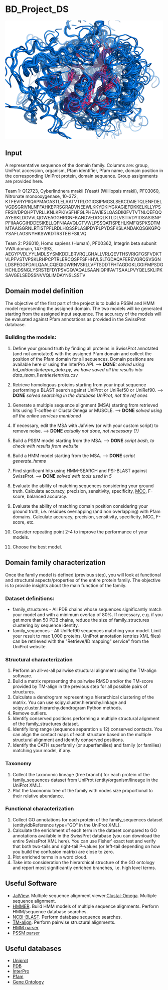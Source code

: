 # BD_Project_DS

![Image](./data_team_1/_part_2/original_datasets/family_structures/pdbs_psiblast_C_4_uniref90_1iterations/cd-hit_clusterings/visualization_complete_100_mTMalign.png "Image")

## Input

A representative sequence of the domain family. Columns are: group, UniProt accession, organism, Pfam identifier, Pfam name, domain position in the corresponding UniProt protein, domain sequence. Group assignments are provided here.

Team 1: Q12723, Cyberlindnera mrakii (Yeast) (Williopsis mrakii), PF03060, Nitronate monooxygenase, 10-372, KTFEVRYPIIQAPMAGASTLELAATVTRLGGIGSIPMGSLSEKCDAIETQLENFDELVGDSGRIVNLNFFAHKEPRSGRADVNEEWLKKYDKIYGKAGIEFDKKELKLLYPSFRSIVDPQHPTVRLLKNLKPKIVSFHFGLPHEAVIESLQASDIKIFVTVTNLQEFQQAYESKLDGVVLQGWEAGGHRGNFKANDVEDGQLKTLDLVSTIVDYIDSASISNPPFIIAAGGIHDDESIKELLQFNIAAVQLGTVWLPSSQATISPEHLKMFQSPKSDTMMTAAISGRNLRTISTPFLRDLHQSSPLASIPDYPLPYDSFKSLANDAKQSGKGPQYSAFLAGSNYHKSWKDTRSTEEIFSILVQ

Team 2: P26010, Homo sapiens (Human), PF00362, Integrin beta subunit VWA domain, 147-393, AEGYPVDLYYLMDLSYSMKDDLERVRQLGHALLVRLQEVTHSVRIGFGSFVDKTVLPFVSTVPSKLRHPCPTRLERCQSPFSFHHVLSLTGDAQAFEREVGRQSVSGNLDSPEGGFDAILQAALCQEQIGWRNVSRLLVFTSDDTFHTAGDGKLGGIFMPSDGHCHLDSNGLYSRSTEFDYPSVGQVAQALSAANIQPIFAVTSAALPVYQELSKLIPKSAVGELSEDSSNVVQLIMDAYNSLSSTV

## Domain model definition

The objective of the first part of the project is to build a PSSM and HMM model representing the assigned domain. The two models will be generated starting from the assigned input sequence. The accuracy of the models will be evaluated against Pfam annotations as provided in the SwissProt database.

### Building the models:

1. Define your ground truth by finding all proteins in SwissProt annotated (and not annotated) with the assigned Pfam domain and collect the position of the Pfam domain for all sequences. Domain positions are available here or using the InterPro API. --> **DONE:** _solved using bd_addons\interpro_data.py, we have saved all the results into data_team_1\entries\entries.csv_
2. Retrieve homologous proteins starting from your input sequence performing a BLAST search against UniProt or UniRef50 or UniRef90\. --> **DONE** _solved searching in the database UniProt, not the ref ones_

3. Generate a multiple sequence alignment (MSA) starting from retrieved hits using T-coffee or ClustalOmega or MUSCLE. --> **DONE** _solved using all the online services mentioned_

4. If necessary, edit the MSA with JalView (or with your custom script) to remove noise. --> **DONE** _actually not done, not necessary (?)_

5. Build a PSSM model starting from the MSA. --> **DONE** _script bash, to check with results from website_

6. Build a HMM model starting from the MSA. --> **DONE** _script generate_hmms_

7. Find significant hits using HMM-SEARCH and PSI-BLAST against SwissProt. --> **DONE** _solved with tools used in 5_

8. Evaluate the ability of matching sequences considering your ground truth. Calculate accuracy, precision, sensitivity, specificity, [MCC](https://en.wikipedia.org/wiki/Matthews_correlation_coefficient#:~:text=The%20MCC%20is%20in%20essence%20a%20correlation%20coefficient,%E2%88%921%20indicates%20total%20disagreement%20between%20prediction%20and%20observation>.), F-score, balanced accuracy.

9. Evaluate the ability of matching domain position considering your ground truth, i.e. residues overlapping (and non overlapping) with Pfam domains. Calculate accuracy, precision, sensitivity, specificity, MCC, F-score, etc.

10. Consider repeating point 2-4 to improve the performance of your models.

11. Choose the best model.

## Domain family characterization

Once the family model is defined (previous step), you will look at functional and structural aspects/properties of the entire protein family. The objective is to provide insights about the main function of the family.

### Dataset definitions:

- family_structures - All PDB chains whose sequences significantly match your model and with a minimum overlap of 80%. If necessary, e.g. if you get more than 50 PDB chains, reduce the size of family_structures clustering by sequence identity.
- family_sequences - All UniRef90 sequences matching your model. Limit your result to max 1,000 proteins. UniProt annotation (entries XML files) can be retrieved with the "Retrieve/ID mapping" service" from the UniProt website.

### Structural characterization

1. Perform an all-vs-all pairwise structural alignment using the TM-align software.
2. Build a matrix representing the pairwise RMSD and/or the TM-score provided by TM-align in the previous step for all possible pairs of structures.
3. Calculate a dendrogram representing a hierarchical clustering of the matrix. You can use scipy.cluster.hierarchy.linkage and scipy.cluster.hierarchy.dendrogram Python methods.
4. Remove outliers.
5. Identify conserved positions performing a multiple structural alignment of the family_structures dataset.
6. Identify long range (sequence separation ≥ 12) conserved contacts. You can align the contact maps of each structure based on the multiple structural alignment and identify conserved positions.
7. Identify the CATH superfamily (or superfamilies) and family (or families) matching your model, if any.

### Taxonomy

1. Collect the taxonomic lineage (tree branch) for each protein of the family_sequences dataset from UniProt (entity/organism/lineage in the UniProt XML).
2. Plot the taxonomic tree of the family with nodes size proportional to their relative abundance.

### Functional characterization

1. Collect GO annotations for each protein of the family_sequences dataset (entity/dbReference type="GO" in the UniProt XML).
2. Calculate the enrichment of each term in the dataset compared to GO annotations available in the SwissProt database (you can download the entire SwissProt XML here). You can use Fisher' exact test and verify that both two-tails and right-tail P-values (or left-tail depending on how you build the confusion matrix) are close to zero.
3. Plot enriched terms in a word cloud.
4. Take into consideration the hierarchical structure of the GO ontology and report most significantly enriched branches, i.e. high level terms.

## Useful Software

- [JalView](http://www.jalview.org). Multiple sequence alignment viewer.[Clustal-Omega](http://www.clustal.org/omega/). Multiple sequence alignment.
- [HMMER](http://hmmer.org/). Build HMM models of multiple sequence alignments. Perform HMM/sequence database searches.
- [NCBI-BLAST](ftp://ftp.ncbi.nlm.nih.gov/blast/executables/blast+/LATEST/). Perform database sequence searches.
- [TM-align](https://zhanglab.ccmb.med.umich.edu/TM-align/). Perform pairwise structural alignments.
- [HMM parser](https://github.com/EnzoAndree/HmmPy)
- [PSSM parser](https://github.com/welhefna/PSSM)

## Useful databases

- [Uniprot](https://www.uniprot.org/)
- [PDB](https://www.rcsb.org/)
- [InterPro](https://www.ebi.ac.uk/interpro/)
- [Pfam](https://pfam.xfam.org/)
- [Gene Ontology](http://geneontology.org/docs/download-ontology/)

